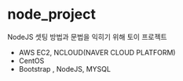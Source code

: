 # node_project
NodeJS 셋팅 방법과 문법을 익히기 위해 토이 프로젝트<br>
- AWS EC2, NCLOUD(NAVER CLOUD PLATFORM)<br>
- CentOS<br>
- Bootstrap , NodeJS, MYSQL
